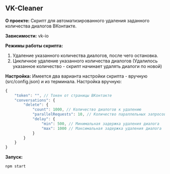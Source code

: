 ## VK-Cleaner
**О проекте:**
Скрипт для автоматизированного удаления заданного количества диалогов ВКонтакте.

**Зависимости:**
vk-io

**Режимы работы скрипта:**
1. Удаление указанного количества диалогов, после чего остановка.
2. Цикличное удаление указанного количества диалогов (Удалилось указанное количество - скрипт начинает удалять диалоги по новой)

**Настройка:**
Имеется два варианта настройки скрипта - вручную (src/config.json) и из терминала. 
Настройка вручную:
```javascript
{
    "token": "", // Токен от страницы ВКонтакте
    "conversations": {
        "delete": {
            "count": 1000, // Количество диалогов к удалению
            "parallelRequests": 10, // Количество параллельных запросов (Максимум 25)
            "delay": {
                "min": 500, // Минимальная задержка удаления диалога
                "max": 1000 // Максимальная задержка удаления диалога
            }
        }
    }
}
```

**Запуск:**

    npm start

